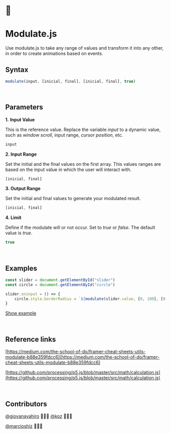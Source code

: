 # 🌈
# Modulate.js

Use modulate.js to take any range of values and transform it into any other, in order to create animations based on events.

## Syntax

```js
modulate(input, [inicial, final], [inicial, final], true)
```
<br>

## Parameters

**1.** **Input Value**

This is the reference value. Replace the variable *input* to a dynamic value, such as *window scroll*, input range, *cursor position*, etc.

```js
input
```

**2. Input Range**

Set the initial and the final values on the first array. This values ranges are based on the input value in which the user will interact with.

```js
[inicial, final]
```

**3. Output Range**

Set the initial and final values to generate your modulated result.

```js
[inicial, final]
```

**4. Limit**

Define if the modulate will or not occur. Set to *true* or *false*. The default value is *true*.

```js
true
```

<br>

## Examples

```js
const slider = document.getElementById("slider")
const circle = document.getElementById("circle")

slider.oninput = () => {
    circle.style.borderRadius = `${modulate(slider.value, [0, 100], [0, 50], true)}`
}
```

[Show example](https://s.codepen.io/marcovincit/debug/EBEdWE/LQAExKzKnYdr)

<br>

## Reference links

[https://medium.com/the-school-of-do/framer-cheat-sheets-utils-modulate-b88e359fdcc6](https://medium.com/the-school-of-do/framer-cheat-sheets-utils-modulate-b88e359fdcc6)

[https://github.com/processing/p5.js/blob/master/src/math/calculation.js](https://github.com/processing/p5.js/blob/master/src/math/calculation.js)

<br>

## Contributors

[@giovanayahiro](https://github.com/giovanayahiro) 👩🏻‍💻
[@koz](https://github.com/koz) 👨🏾‍💻

[@marcioshiz](https://github.com/marcioshiz) 👨🏾‍💻